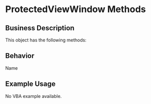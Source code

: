 # ProtectedViewWindow Methods

## Business Description
This object has the following methods:

## Behavior
Name

## Example Usage
No VBA example available.